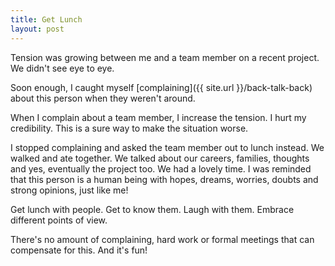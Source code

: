 ```yaml
---
title: Get Lunch
layout: post
---
```

Tension was growing between me and a team member on a recent project. We didn't see eye to eye.

Soon enough, I caught myself [complaining]({{ site.url }}/back-talk-back) about this person when they weren't around.

When I complain about a team member, I increase the tension.  I hurt my credibility.  This is a sure way to make the situation worse. 

I stopped complaining and asked the team member out to lunch instead.  We walked and ate together.  We talked about our careers, families, thoughts and yes, eventually the project too.  We had a lovely time.  I was reminded that this person is a human being with hopes, dreams, worries, doubts and strong opinions, just like me!

Get lunch with people.  Get to know them.  Laugh with them.  Embrace different points of view.

There's no amount of complaining, hard work or formal meetings that can compensate for this.  And it's fun!
